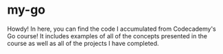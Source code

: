 # my-go
Howdy! In here, you can find the code I accumulated from Codecademy's Go course! It includes examples of all of the concepts presented in the course as well as all of the projects I have completed.

